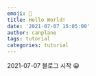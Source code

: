 ```yaml
---
emoji: 🚀
title: Hello World!
date: '2021-07-07 15:05:00'
author: canplane
tags: tutorial
categories: tutorial
---
```


2021-07-07 블로그 시작 😀